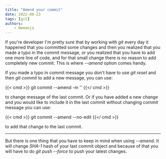 ```yaml
---
title: "Amend your commit"
date: 2022-09-23
tags: [git]
authors:
    - Nemanja
---
```


If you're developer I'm pretty sure that by working with *git* every day it happened that you committed some changes
and then you realized that you made a typo in the commit message, or you realized that you have to add one more
line of code, and for that small change there is no reason to add completely new commit.
This is where *--amend* option comes handy.

If you made a typo in commit message you don't have to use *git reset* and then *git commit* to add a new message,
you can use:

{{< cmd >}}
git commit --amend -m '<commit-message>'
{{</ cmd >}}

to change message of the last commit. Or if you have added a new change and you would like to include it in the
last commit without changing commit message you can use:

{{< cmd >}}
git commit --amend --no-edit
{{</ cmd >}}

to add that change to the last commit.

- - -
But there is one thing that you have to keep in mind when using *--amend*. It will change *SHA-1* hash of your
last commit object and because of that you will have to do *git push --force* to push your latest changes.